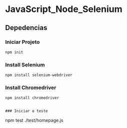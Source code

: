 # JavaScript_Node_Selenium

## Depedencias
### Iniciar Projeto
```
npm init
```

### Install Selenium
```
npm install selenium-webdriver
```

### Install Chromedriver
```
npm install chromedriver
```
```

### Iniciar o teste
```
npm test ./test/homepage.js
```
```
